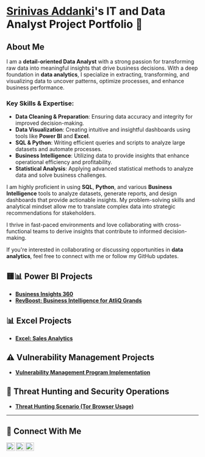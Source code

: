 # <a href="https://www.linkedin.com/in/srinivasaddanki/">Srinivas Addanki</a>'s IT and Data Analyst Project Portfolio 🔐

## About Me

I am a **detail-oriented Data Analyst** with a strong passion for transforming raw data into meaningful insights that drive business decisions. With a deep foundation in **data analytics**, I specialize in extracting, transforming, and visualizing data to uncover patterns, optimize processes, and enhance business performance.

### Key Skills & Expertise:
- **Data Cleaning & Preparation**: Ensuring data accuracy and integrity for improved decision-making.
- **Data Visualization**: Creating intuitive and insightful dashboards using tools like **Power BI** and **Excel**.
- **SQL & Python**: Writing efficient queries and scripts to analyze large datasets and automate processes.
- **Business Intelligence**: Utilizing data to provide insights that enhance operational efficiency and profitability.
- **Statistical Analysis**: Applying advanced statistical methods to analyze data and solve business challenges.

I am highly proficient in using **SQL**, **Python**, and various **Business Intelligence** tools to analyze datasets, generate reports, and design dashboards that provide actionable insights. My problem-solving skills and analytical mindset allow me to translate complex data into strategic recommendations for stakeholders.

I thrive in fast-paced environments and love collaborating with cross-functional teams to derive insights that contribute to informed decision-making.

If you're interested in collaborating or discussing opportunities in **data analytics**, feel free to connect with me or follow my GitHub updates.



## 🟨📊 Power BI Projects

- **[Business Insights 360](https://github.com/addankisrinivas/Excel-Sales-Analytics)**
- **[RevBoost: Business Intelligence for AtliQ Grands](https://github.com/addankisrinivas/Excel-Sales-Analytics)**

## 📊 Excel Projects

- **[Excel: Sales Analytics](https://github.com/addankisrinivas/Excel-Sales-Analytics)**

## ⚠️ Vulnerability Management Projects

- **[Vulnerability Management Program Implementation](https://github.com/addankisrinivas/Vulnerability-Management-Program)**


## 🚨 Threat Hunting and Security Operations

- **[Threat Hunting Scenario (Tor Browser Usage)](https://github.com/addankisrinivas/threat-hunting-scenario-tor)**

<hr/>

## 🤳 Connect With Me

[<img align="left" alt="___________ | YouTube" width="22px" src="https://cdn.jsdelivr.net/npm/simple-icons@v3/icons/youtube.svg" />][youtube]
[<img align="left" alt="srinivasaddanki| LinkedIn" width="22px" src="https://cdn.jsdelivr.net/npm/simple-icons@v3/icons/linkedin.svg" />][linkedin]
[<img align="left" alt="___________ | Instagram" width="22px" src="https://cdn.jsdelivr.net/npm/simple-icons@v3/icons/instagram.svg" />][instagram]

[youtube]: https://www.youtube.com/c/___________
[instagram]: https://www.instagram.com/___________
[linkedin]: https://linkedin.com/in/srinivasaddanki

<!--
<img width="35" alt="image" src="https://github.com/user-attachments/assets/2f41c7cd-5ea8-4475-b451-a37161b6c3fb"> 
<img width="35" alt="image" src="https://github.com/user-attachments/assets/77649969-9910-4994-8b96-74a116cfb2a8">
-->
